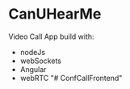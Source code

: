 # CanUHearMe

Video Call App build with:

- nodeJs
- webSockets
- Angular
- webRTC
"# ConfCallFrontend" 

